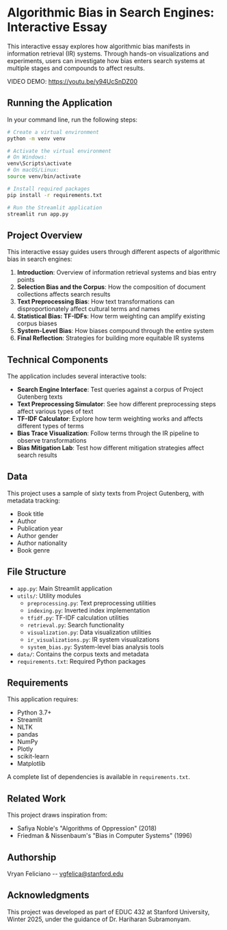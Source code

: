 # Algorithmic Bias in Search Engines: Interactive Essay

This interactive essay explores how algorithmic bias manifests in information retrieval (IR) systems. Through hands-on visualizations and experiments, users can investigate how bias enters search systems at multiple stages and compounds to affect results.

VIDEO DEMO: https://youtu.be/y94UcSnDZ00

## Running the Application

In your command line, run the following steps:

```bash
# Create a virtual environment
python -m venv venv

# Activate the virtual environment
# On Windows:
venv\Scripts\activate
# On macOS/Linux:
source venv/bin/activate

# Install required packages
pip install -r requirements.txt

# Run the Streamlit application
streamlit run app.py
```

## Project Overview

This interactive essay guides users through different aspects of algorithmic bias in search engines:

1. **Introduction**: Overview of information retrieval systems and bias entry points
2. **Selection Bias and the Corpus**: How the composition of document collections affects search results
3. **Text Preprocessing Bias**: How text transformations can disproportionately affect cultural terms and names
4. **Statistical Bias: TF-IDFs**: How term weighting can amplify existing corpus biases
5. **System-Level Bias**: How biases compound through the entire system
6. **Final Reflection**: Strategies for building more equitable IR systems

## Technical Components

The application includes several interactive tools:

- **Search Engine Interface**: Test queries against a corpus of Project Gutenberg texts
- **Text Preprocessing Simulator**: See how different preprocessing steps affect various types of text
- **TF-IDF Calculator**: Explore how term weighting works and affects different types of terms
- **Bias Trace Visualization**: Follow terms through the IR pipeline to observe transformations
- **Bias Mitigation Lab**: Test how different mitigation strategies affect search results

## Data

This project uses a sample of sixty texts from Project Gutenberg, with metadata tracking:
- Book title
- Author
- Publication year
- Author gender
- Author nationality
- Book genre

## File Structure

- `app.py`: Main Streamlit application
- `utils/`: Utility modules
  - `preprocessing.py`: Text preprocessing utilities
  - `indexing.py`: Inverted index implementation
  - `tfidf.py`: TF-IDF calculation utilities
  - `retrieval.py`: Search functionality
  - `visualization.py`: Data visualization utilities
  - `ir_visualizations.py`: IR system visualizations
  - `system_bias.py`: System-level bias analysis tools
- `data/`: Contains the corpus texts and metadata
- `requirements.txt`: Required Python packages

## Requirements

This application requires:
- Python 3.7+
- Streamlit
- NLTK
- pandas
- NumPy
- Plotly
- scikit-learn
- Matplotlib

A complete list of dependencies is available in `requirements.txt`.

## Related Work

This project draws inspiration from:
- Safiya Noble's "Algorithms of Oppression" (2018)
- Friedman & Nissenbaum's "Bias in Computer Systems" (1996)

## Authorship

Vryan Feliciano -- vgfelica@stanford.edu

## Acknowledgments

This project was developed as part of EDUC 432 at Stanford University, Winter 2025, under the guidance of Dr. Hariharan Subramonyam.
